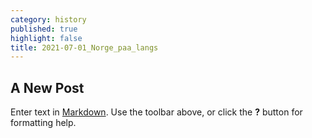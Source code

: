 ```yaml
---
category: history
published: true
highlight: false
title: 2021-07-01_Norge_paa_langs
---
```

## A New Post

Enter text in [Markdown](http://daringfireball.net/projects/markdown/). Use the toolbar above, or click the **?** button for formatting help.
